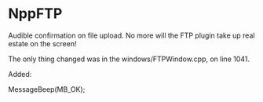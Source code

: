 # NppFTP
Audible confirmation on file upload. No more will the FTP plugin take up real estate on the screen!

The only thing changed was in the windows/FTPWindow.cpp, on line 1041.

Added:

MessageBeep(MB_OK);
